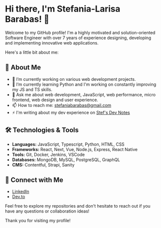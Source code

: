 # Hi there, I'm Stefania-Larisa Barabas! 👋

Welcome to my GitHub profile! I'm a highly motivated and solution-oriented Software Engineer with over 7 years of experience designing, developing and implementing innovative web applications. 

Here's a little bit about me:

## 🚀 About Me
- 🔭 I’m currently working on various web development projects.
- 🌱 I’m currently learning Python and I'm working on constantly improving my JS and TS skills.
- 💬 Ask me about web development, JavaScript, web performance, micro frontend, web design and user experience.
- 📫 How to reach me: [stefaniabarabas@gmail.com](mailto:stefaniabarabas@gmail.com)
- ⚡ I'm writing about my dev experience on [Stef's Dev Notes](https://stefsdevnotes.substack.com/)

## 🛠️ Technologies & Tools
- **Languages:** JavaScript, Typescript, Python, HTML, CSS
- **Frameworks:** React, Next, Vue, Node.js, Express, React Native
- **Tools:** Git, Docker, Jenkins, VSCode
- **Databases:** MongoDB, MySQL, PostgreSQL, GraphQL
- **CMS:** Contentful, Strapi, Sanity

## 🔗 Connect with Me
- [LinkedIn](https://www.linkedin.com/in/stefania-barabas/)
- [Dev.to](https://dev.to/stefania_barabas)

Feel free to explore my repositories and don't hesitate to reach out if you have any questions or collaboration ideas!

Thank you for visiting my profile!
